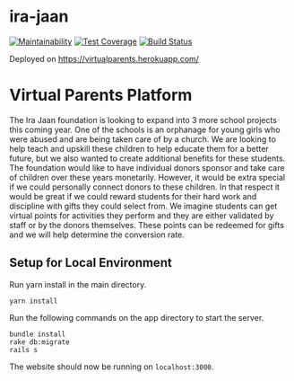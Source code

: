 # ira-jaan

[![Maintainability](https://api.codeclimate.com/v1/badges/9dd1bf4a0644dcd03197/maintainability)](https://codeclimate.com/github/abhijay-berkeley-public/ira-jaan-virtual-parent/maintainability)
[![Test Coverage](https://api.codeclimate.com/v1/badges/9dd1bf4a0644dcd03197/test_coverage)](https://codeclimate.com/github/abhijay-berkeley-public/ira-jaan-virtual-parent/test_coverage)
[![Build Status](https://travis-ci.org/abhijay-berkeley-public/ira-jaan-virtual-parent.svg?branch=master)](https://travis-ci.org/abhijay-berkeley-public/ira-jaan-virtual-parent)

Deployed on https://virtualparents.herokuapp.com/

# Virtual Parents Platform

The Ira Jaan foundation is looking to expand into 3 more school projects this coming year. One of the schools is an orphanage for young girls who were abused and are being taken care of by a church. We are looking to help teach and upskill these children to help educate them for a better future, but we also wanted to create additional benefits for these students. The foundation would like to have individual donors sponsor and take care of children over these years monetarily. However, it would be extra special if we could personally connect donors to these children. In that respect it would be great if we could reward students for their hard work and discipline with gifts they could select from. We imagine students can get virtual points for activities they perform and they are either validated by staff or by the donors themselves. These points can be redeemed for gifts and we will help determine the conversion rate.

## Setup for Local Environment

Run yarn install in the main directory.
```
yarn install
```

Run the following commands on the app directory to start the server.
```
bundle install
rake db:migrate
rails s
```

The website should now be running on `localhost:3000`.

